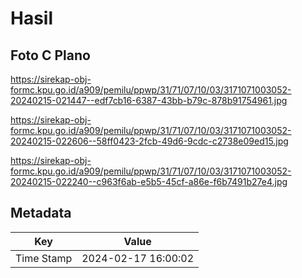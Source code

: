 # Hasil

## Foto C Plano

https://sirekap-obj-formc.kpu.go.id/a909/pemilu/ppwp/31/71/07/10/03/3171071003052-20240215-021447--edf7cb16-6387-43bb-b79c-878b91754961.jpg

https://sirekap-obj-formc.kpu.go.id/a909/pemilu/ppwp/31/71/07/10/03/3171071003052-20240215-022606--58ff0423-2fcb-49d6-9cdc-c2738e09ed15.jpg

https://sirekap-obj-formc.kpu.go.id/a909/pemilu/ppwp/31/71/07/10/03/3171071003052-20240215-022240--c963f6ab-e5b5-45cf-a86e-f6b7491b27e4.jpg


## Metadata

| Key        | Value               |
| ---------- | ------------------- |
| Time Stamp | 2024-02-17 16:00:02 |



